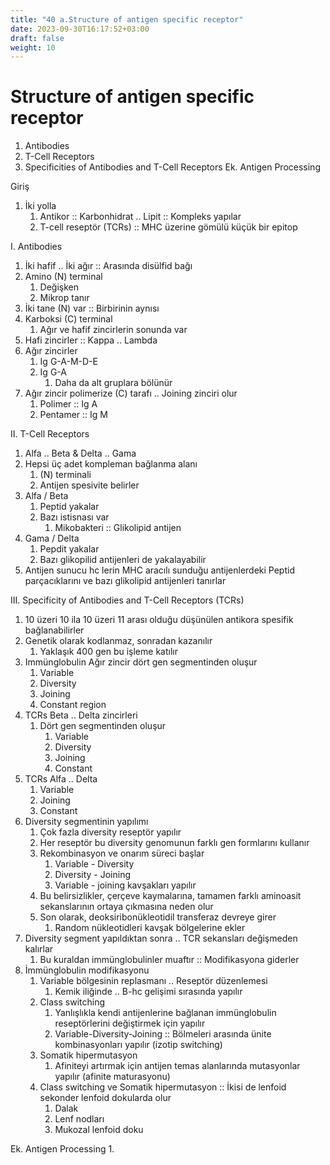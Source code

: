 ```yaml
---
title: "40 a.Structure of antigen specific receptor"
date: 2023-09-30T16:17:52+03:00
draft: false
weight: 10
---
```

# Structure of antigen specific receptor
1. Antibodies
2. T-Cell Receptors
3. Specificities of Antibodies and T-Cell Receptors
Ek. Antigen Processing

Giriş
1. İki yolla
   1. Antikor :: Karbonhidrat .. Lipit :: Kompleks yapılar
   2. T-cell reseptör (TCRs) :: MHC üzerine gömülü küçük bir epitop

I. Antibodies

1. İki hafif .. İki ağır :: Arasında disülfid bağı
2. Amino (N) terminal
    1. Değişken
    2. Mikrop tanır
3. İki tane (N) var :: Birbirinin aynısı
4. Karboksi (C) terminal 
    1. Ağır ve hafif zincirlerin sonunda var
5. Hafi zincirler :: Kappa .. Lambda
6. Ağır zincirler
    1. Ig G-A-M-D-E
    2. Ig G-A
        1. Daha da alt gruplara bölünür
7. Ağır zincir polimerize (C) tarafı .. Joining zinciri olur
    1. Polimer :: Ig A
    2. Pentamer :: Ig M

II. T-Cell Receptors
1. Alfa .. Beta & Delta .. Gama
2. Hepsi üç adet kompleman bağlanma alanı
    1. (N) terminali
    2. Antijen spesivite belirler
3. Alfa / Beta
    1. Peptid yakalar
    2. Bazı istisnası var
        1. Mikobakteri :: Glikolipid antijen
4. Gama / Delta
    1. Pepdit yakalar
    2. Bazı glikopilid antijenleri de yakalayabilir
5. Antijen sunucu hc lerin MHC aracılı sunduğu antijenlerdeki Peptid parçacıklarını ve bazı glikolipid antijenleri tanırlar

III. Specificity of Antibodies and T-Cell Receptors (TCRs)
1. 10 üzeri 10 ila 10 üzeri 11 arası olduğu düşünülen antikora spesifik bağlanabilirler
2. Genetik olarak kodlanmaz, sonradan kazanılır
    1. Yaklaşık 400 gen bu işleme katılır
3. Immünglobulin Ağır zincir dört gen segmentinden oluşur
    1. Variable
    2. Diversity
    2. Joining
    3. Constant region
4. TCRs Beta .. Delta zincirleri
    1. Dört gen segmentinden oluşur
        1. Variable
        2. Diversity
        3. Joining
        4. Constant
5. TCRs Alfa .. Delta
    1. Variable
    2. Joining
    3. Constant
6. Diversity segmentinin yapılımı
    1. Çok fazla diversity reseptör yapılır
    2. Her reseptör bu diversity genomunun farklı gen formlarını kullanır
    3. Rekombinasyon ve onarım süreci başlar
        1. Variable - Diversity
        2. Diversity - Joining
        3. Variable - joining kavşakları yapılır
    4. Bu belirsizlikler, çerçeve kaymalarına, tamamen farklı aminoasit sekanslarının ortaya çıkmasına neden olur
    5. Son olarak, deoksiribonükleotidil transferaz devreye girer
        1. Random nükleotidleri kavşak bölgelerine ekler
7.  Diversity segment yapıldıktan sonra .. TCR sekansları değişmeden kalırlar
    1. Bu kuraldan immünglobulinler muaftır :: Modifikasyona giderler
8. İmmünglobulin modifikasyonu
    1. Variable bölgesinin replasmanı .. Reseptör düzenlemesi
        1. Kemik iliğinde .. B-hc gelişimi sırasında yapılır
    2. Class switching
        1. Yanlışlıkla kendi antijenlerine bağlanan immünglobulin reseptörlerini değiştirmek için yapılır
        2. Variable-Diversity-Joining :: Bölmeleri arasında ünite kombinasyonları yapılır (izotip switching)
    3. Somatik hipermutasyon
       1. Afiniteyi artırmak için antijen temas alanlarında mutasyonlar yapılır (afinite maturasyonu)
    4. Class switching ve Somatik hipermutasyon :: İkisi de lenfoid sekonder lenfoid dokularda olur
       1. Dalak
       2. Lenf nodları
       3. Mukozal lenfoid doku

Ek. Antigen Processing
1. 